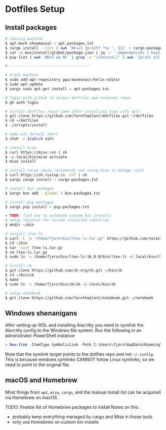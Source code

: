# Dotfiles Setup

## Install packages

```bash
# Leaving machine
$ apt-mark showmanual > apt-packages.txt
$ cargo install --list | awk 'NF==1 {printf "%s ", $1}' > cargo-packages.txt
$ cat ~/.bun/install/global/package.json | jq -r '.dependencies | keys[]' | tr -s '\n' ' ' > bun-packages.txt
$ pip list | awk 'NR>2 && NF' | grep -v "\[notice\]" | awk '{print $1}' | paste -sd " " > pip-packages.txt

# -------------------------------------

# Fresh machine
$ sudo add-apt-repository ppa:maveonair/helix-editor
$ sudo apt update
$ xargs sudo apt-get install < apt-packages.txt

# login with github to access dotfiles and notebook repos
$ gh auth login

# install dotfiles (must come after installing stow with apt)
$ git clone https://github.com/ferntheplant/dotfiles.git ~/dotfiles
$ cd ~/dotfiles
$ ./scripts/install

# make zsh default shell
$ chsh -s $(which zsh)

# install mise
$ curl https://mise.run | sh
$ ~/.local/bin/mise activate
$ mise install

# install cargo (mise reccomends not using mise to manage rust)
$ curl https://sh.rustup.rs -sSf | sh
$ xargs cargo install < cargo-packages.txt

# install bun packages
$ xargs bun add --global < bun-packages.txt

# install pip packages
$ xargs pip install < pip-packages.txt

# TODO: find way to automate custom bin installs
# setup location for custom installed libraries
$ mkdir ~/bin

# install ltex-ls
$ curl -L -o "/home/fjorn/bin/ltex-ls.tar.gz" https://github.com/valentjn/ltex-ls/releases/download/16.0.0/ltex-ls-16.0.0-linux-x64.tar.gz
$ cd ~/bin
$ tar -xvzf ltex-ls.tar.gz
$ rm ltex-ls.tar.gz
$ sudo ln -s /home/fjorn/bin/ltex-ls-16.0.0/bin/ltex-ls ~/.local/bin/ltex-ls

# install zk
$ git clone https://github.com/zk-org/zk.git ~/bin/zk
$ cd ~/bin/zk
$ make
$ sudo ln -s /home/fjorn/bin/zk/zk ~/.local/bin/zk

# setup notebook
$ git clone https://github.com/ferntheplant/notebook.git ~/notebook
```

## Windows shenanigans

After setting up WSL and installing Alacritty you need to symlink the Alacritty config to the Windows file system. Run the following in an administrator PowerShell instance

```powershell
> New-Item -ItemType SymbolicLink -Path C:\Users\fjorn\AppData\Roaming\alacritty\alacritty.toml -Target "\\wsl.localhost\Ubuntu\home\fjorn\dotfiles\alacritty\.config\alacritty\alacritty.toml"
```

Note that the symlink target points to the dotfiles repo and not `~/.config`. This is because windows symlinks CANNOT follow Linux symlinks, so we need to point to the original file.

## macOS and Homebrew

Most things from `apt`, `mise`, `cargo`, and the manual install list can be acquired via Homebrew on macOS.

TODO: finalize list of Homebrew packages to install
Notes on this:

- probably keep everything managed by cargo and Mise in those tools
- only use Homebrew on custom bin installs
